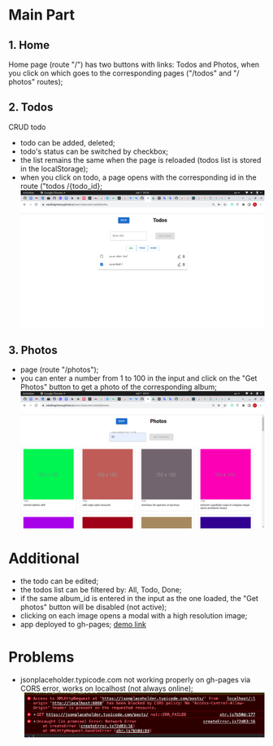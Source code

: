 # Main Part
## 1. Home
Home page (route "/") has two buttons with links: Todos and Photos, when you click on which goes to the corresponding pages ("/todos" and "/ photos" routes);

## 2. Todos
CRUD todo
- todo can be added, deleted;
- todo's status can be switched by checkbox;
- the list remains the same when the page is reloaded (todos list is stored in the localStorage);
- when you click on todo, a page opens with the corresponding id in the route ("todos /{todo_id};
![Screenshot](./images/img3.png)
## 3. Photos
 - page (route "/photos");
 - you can enter a number from 1 to 100 in the input and click on the "Get Photos" button to get a photo of the corresponding album;
 ![Screenshot](./images/img2.png)
# Additional
 -  the todo can be edited;
 -  the todos list can be filtered by: All, Todo, Done;
 -  if the same album_id is entered in the input as the one loaded, the "Get photos" button will be disabled (not active);
 -  clicking on each image opens a modal with a high resolution image;
 -  app deployed to gh-pages;
 [demo link](https://nataliiagrineva.github.io/react-todos-test-task/)
 # Problems
 - jsonplaceholder.typicode.com not working properly on gh-pages via CORS error, works on localhost (not always online);
 ![Screenshot](./images/img1.png)
